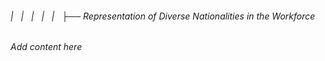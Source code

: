 ###### |   |   |   |   |   ├── Representation of Diverse Nationalities in the Workforce

*Add content here*